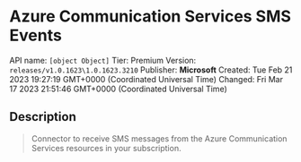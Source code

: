 # Azure Communication Services SMS Events
API name: `[object Object]`
Tier: Premium
Version: `releases/v1.0.1623\1.0.1623.3210`
Publisher: **Microsoft**
Created: Tue Feb 21 2023 19:27:19 GMT+0000 (Coordinated Universal Time)
Changed: Fri Mar 17 2023 21:51:46 GMT+0000 (Coordinated Universal Time)

## Description
> Connector to receive SMS messages from the Azure Communication Services resources in your subscription.
